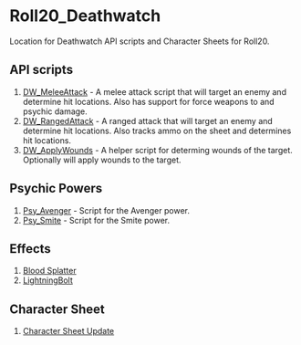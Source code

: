 # Roll20_Deathwatch

Location for Deathwatch API scripts and Character Sheets for Roll20.

## API scripts

1. [DW_MeleeAttack](docs/meleeattack.md) - A melee attack script that will target an enemy and determine hit locations.   Also has support for force weapons to and psychic damage.
2. [DW_RangedAttack](docs/rangedattack.md) - A ranged attack that will target an enemy and determine hit locations.  Also tracks ammo on the sheet and determines hit locations.
3. [DW_ApplyWounds](docs/applywounds.md) - A helper script for determing wounds of the target.  Optionally will apply wounds to the target.

## Psychic Powers

1. [Psy_Avenger](docs/psyavenger.md) - Script for the Avenger power.
2. [Psy_Smite](docs/psysmite.md) - Script for the Smite power.

## Effects

1. [Blood Splatter](docs/blood_splatter.md)
2. [LightningBolt](docs/lightningbolt.md)

## Character Sheet

1. [Character Sheet Update](docs/charactersheet.md)
